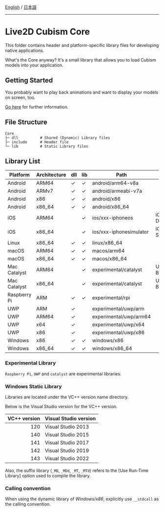 [English](README.md) / [日本語](README.ja.md)

---

# Live2D Cubism Core

This folder contains header and platform-specific library files for developing native applications.

What's the Core anyway? It's a small library that allows you to load Cubism models into your application.


## Getting Started

You probably want to play back animations and want to display your models on screen, too.

[Go here](https://github.com/Live2D/CubismNativeSamples) for further information.


## File Structure

```
Core
├─ dll          # Shared (Dynamic) Library files
├─ include      # Header file
└─ lib          # Static Library files
```


## Library List

| Platform | Architecture | dll | lib | Path | Note |
| --- | --- | --- | --- | --- | --- |
| Android | ARM64 | ✓ | ✓ | android/arm64-v8a |   |
| Android | ARMv7 | ✓ | ✓ | android/armeabi-v7a |   |
| Android | x86 | ✓ | ✓ | android/x86 |   |
| Android | x86_64 | ✓ | ✓ | android/x86_64 |   |
| iOS | ARM64 |   | ✓ | ios/xxx-iphoneos | iOS Devices |
| iOS | x86_64 |   | ✓ | ios/xxx-iphonesimulator | iOS Simulator |
| Linux | x86_64 | ✓ | ✓ | linux/x86_64 |   |
| macOS | ARM64 | ✓ | ✓ | macos/arm64 |   |
| macOS | x86_64 | ✓ | ✓ | macos/x86_64 |   |
| Mac Catalyst | ARM64 |   | ✓ | experimental/catalyst | Universal Binary |
| Mac Catalyst | x86_64 |   | ✓ | experimental/catalyst | Universal Binary |
| Raspberry Pi | ARM | ✓ | ✓ | experimental/rpi |   |
| UWP | ARM | ✓ |   | experimental/uwp/arm |   |
| UWP | ARM64 | ✓ |   | experimental/uwp/arm64 |   |
| UWP | x64 | ✓ |   | experimental/uwp/x64 |   |
| UWP | x86 | ✓ |   | experimental/uwp/x86 |   |
| Windows | x86 | ✓ | ✓ | windows/x86 |   |
| Windows | x86_64 | ✓ | ✓ | windows/x86_64 |   |

### Experimental Library

`Raspberry Pi`, `UWP` and `catalyst` are experimental libraries.

### Windows Static Library

Libraries are located under the VC++ version name directory.

Below is the Visual Studio version for the VC++ version.

| VC++ version | Visual Studio version |
| ---: | --- |
| 120 | Visual Studio 2013 |
| 140 | Visual Studio 2015 |
| 141 | Visual Studio 2017 |
| 142 | Visual Studio 2019 |
| 143 | Visual Studio 2022 |

Also, the suffix library (`_MD`, `_MDd`, `_MT`, `_MTd`) refers to the [Use Run-Time Library] option used to compile the library.

### Calling convention

When using the dynamic library of *Windows/x86*, explicitly use `__stdcall` as the calling convention.
